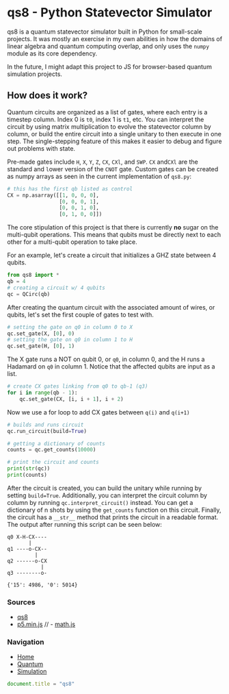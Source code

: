 # qs8 - Python Statevector Simulator

qs8 is a quantum statevector simulator built in Python for small-scale projects. It was mostly an exercise in my own abilities in how the domains of linear algebra and quantum computing overlap, and only uses the `numpy` module as its core dependency.

In the future, I might adapt this project to JS for browser-based quantum simulation projects.

## How does it work?
Quantum circuits are organized as a list of gates, where each entry is a timestep column. Index 0 is `t0`, index 1 is `t1`, etc. You can interpret the circuit by using matrix multiplication to evolve the statevector column by column, or build the entire circuit into a single unitary to then execute in one step. The single-stepping feature of this makes it easier to debug and figure out problems with state. 

Pre-made gates include `H`, `X`, `Y`, `Z`, `CX`, `CXl`, and `SWP`. `CX` and`CXl` are the standard and `l`ower version of the `CNOT` gate. Custom gates can be created as numpy arrays as seen in the current implementation of `qs8.py`:
```python
# this has the first qb listed as control
CX = np.asarray([[1, 0, 0, 0],
                 [0, 0, 0, 1],
                 [0, 0, 1, 0],
                 [0, 1, 0, 0]])
```
The core stipulation of this project is that there is currently **no** sugar on the multi-qubit operations. This means that qubits must be directly next to each other for a multi-qubit operation to take place.

For an example, let's create a circuit that initializes a GHZ state between 4 qubits.
```python
from qs8 import *
qb = 4
# creating a circuit w/ 4 qubits
qc = QCirc(qb)
```
After creating the quantum circuit with the associated amount of wires, or qubits, let's set the first couple of gates to test with.
```python
# setting the gate on q0 in column 0 to X
qc.set_gate(X, [0], 0)
# setting the gate on q0 in column 1 to H
qc.set_gate(H, [0], 1)
```
The X gate runs a NOT on qubit 0, or `q0`, in column 0, and the H runs a Hadamard on `q0` in column 1. Notice that the affected qubits are input as a list.
```python
# create CX gates linking from q0 to qb-1 (q3)
for i in range(qb - 1):
    qc.set_gate(CX, [i, i + 1], i + 2)
```
Now we use a for loop to add CX gates between `q(i)` and `q(i+1)`
```python
# builds and runs circuit
qc.run_circuit(build=True)

# getting a dictionary of counts
counts = qc.get_counts(10000)

# print the circuit and counts
print(str(qc))
print(counts)
```
After the circuit is created, you can build the unitary while running by setting `build=True`. Additionally, you can interpret the circuit column by column by running `qc.interpret_circuit()` instead. You can get a dictionary of n shots by using the `get_counts` function on this circuit. Finally, the circuit has a `__str__` method that prints the circuit in a readable format.
The output after running this script can be seen below:

```
q0 X-H-CX----
       |
q1 ----o-CX--
         |
q2 ------o-CX
           |
q3 --------o-

{'15': 4986, '0': 5014}
```
### Sources
- [qs8](https://github.com/Birduo/qs8)
- [p5.min.js](https://cdnjs.cloudflare.com/ajax/libs/p5.js/1.9.2/p5.min.js)
// - [math.js](https://cdnjs.cloudflare.com/ajax/libs/mathjs/12.4.2/math.min.js)

### Navigation
- [Home](/README.md)
- [Quantum](/quantum)
- [Simulation](/simulation)

```js
document.title = "qs8"
```
